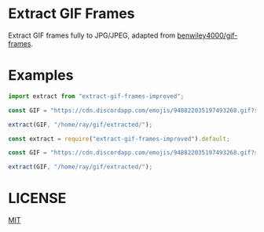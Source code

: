 # Extract GIF Frames
Extract GIF frames fully to JPG/JPEG, adapted from [benwiley4000/gif-frames](https://github.com/benwiley4000/gif-frames).

# Examples
```ts
import extract from "extract-gif-frames-improved";

const GIF = "https://cdn.discordapp.com/emojis/948822035197493268.gif?size=96&quality=lossless";

extract(GIF, "/home/ray/gif/extracted/");
```

```js
const extract = require("extract-gif-frames-improved").default;

const GIF = "https://cdn.discordapp.com/emojis/948822035197493268.gif?size=96&quality=lossless";

extract(GIF, "/home/ray/gif/extracted/");
```

# LICENSE
[MIT](LICENSE)